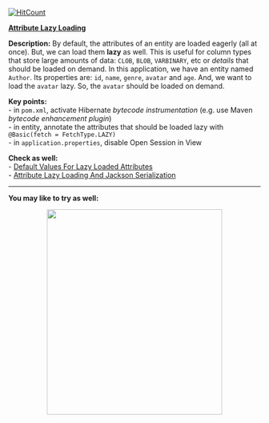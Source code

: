 [![HitCount](http://hits.dwyl.io/AnghelLeonard/Hibernate-SpringBoot.svg)](https://github.com/AnghelLeonard/Hibernate-SpringBoot/edit/master/HibernateSpringBootAttributeLazyLoadingBasic)

**[Attribute Lazy Loading](https://github.com/AnghelLeonard/Hibernate-SpringBoot/blob/master/HibernateSpringBootAttributeLazyLoadingBasic)**
  
**Description:** By default, the attributes of an entity are loaded eagerly (all at once). But, we can load them **lazy** as well. This is useful for column types that store large amounts of data: `CLOB`, `BLOB`, `VARBINARY`, etc or *details* that should be loaded on demand. In this application, we have an entity named `Author`. Its properties are: `id`, `name`, `genre`, `avatar` and `age`. And, we want to load the `avatar` lazy. So, the `avatar` should be loaded on demand.

**Key points:**\
     - in `pom.xml`, activate Hibernate *bytecode instrumentation* (e.g. use Maven *bytecode enhancement plugin*)\
     - in entity, annotate the attributes that should be loaded lazy with `@Basic(fetch = FetchType.LAZY)`\
     - in `application.properties`, disable Open Session in View     

**Check as well:**\
     - [Default Values For Lazy Loaded Attributes](https://github.com/AnghelLeonard/Hibernate-SpringBoot/tree/master/HibernateSpringBootAttributeLazyLoadingDefaultValues)\
     - [Attribute Lazy Loading And Jackson Serialization](https://github.com/AnghelLeonard/Hibernate-SpringBoot/tree/master/HibernateSpringBootAttributeLazyLoadingJacksonSerialization)
     
-------------------------------

**You may like to try as well:**
<a href="https://leanpub.com/java-persistence-performance-illustrated-guide"><p align="center"><img src="https://github.com/AnghelLeonard/Hibernate-SpringBoot/blob/master/Java%20Persistence%20Performance%20Illustrated%20Guide.jpg" height="410" width="350"/></p></a>
